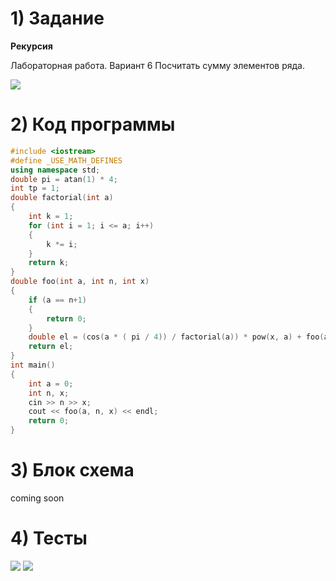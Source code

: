 # 1) Задание
**Рекурсия** 

Лабораторная работа. Вариант 6
Посчитать cумму элементов ряда.

<image src ="var6.png">

# 2) Код программы

```cpp
#include <iostream>
#define _USE_MATH_DEFINES
using namespace std;
double pi = atan(1) * 4;
int tp = 1;
double factorial(int a)
{
	int k = 1;
	for (int i = 1; i <= a; i++)
	{
		k *= i;
	}
	return k;
}
double foo(int a, int n, int x)
{
	if (a == n+1)
	{
		return 0;
	}
	double el = (cos(a * ( pi / 4)) / factorial(a)) * pow(x, a) + foo(a+1, n, x);
	return el;
}
int main()
{
	int a = 0;
	int n, x;
	cin >> n >> x;
	cout << foo(a, n, x) << endl;
	return 0;
}
```

# 3) Блок схема
coming soon
  
# 4) Тесты
<image src ="test1_SoR.png">

<image src ="test2_SoR.png">
